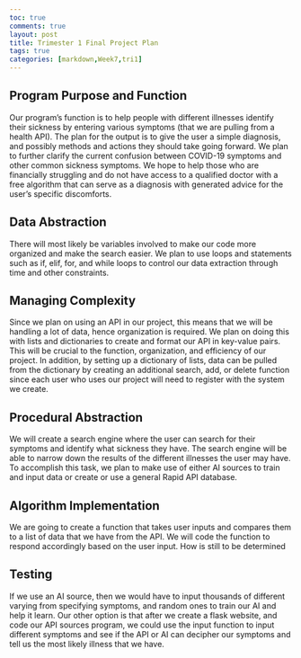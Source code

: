 ```yaml
---
toc: true
comments: true
layout: post
title: Trimester 1 Final Project Plan
tags: true
categories: [markdown,Week7,tri1]
---
```


## Program Purpose and Function
Our program’s function is to help people with different illnesses identify their sickness by entering various symptoms (that we are pulling from a health API). 
The plan for the output is to give the user a simple diagnosis, and possibly methods and actions they should take going forward. 
We plan to further clarify the current confusion between COVID-19 symptoms and other common sickness symptoms. We hope to help those who are financially struggling and do not have access to a qualified doctor with a free algorithm that can serve as a diagnosis with generated advice for the user’s specific discomforts. 

## Data Abstraction
There will most likely be variables involved to make our code more organized and make the search easier. 
We plan to use loops and statements such as if, elif, for, and while loops to control our data extraction through time and other constraints. 

## Managing Complexity
Since we plan on using an API in our project, this means that we will be handling a lot of data, hence organization is required. We plan on doing this with lists and dictionaries to create and format our API in key-value pairs. This will be crucial to the function, organization, and efficiency of our project. 
In addition, by setting up a dictionary of lists, data can be pulled from the dictionary by creating an additional search, add, or delete function since each user who uses our project will need to register with the system we create.

## Procedural Abstraction
We will create a search engine where the user can search for their symptoms and identify what sickness they have. The search engine will be able to narrow down the results of the different illnesses the user may have. To accomplish this task, we plan to make use of either AI sources to train and input data or create or use a general Rapid API database. 

## Algorithm Implementation
We are going to create a function that takes user inputs and compares them to a list of data that we have from the API. We will code the function to respond accordingly based on the user input. How is still to be determined

## Testing
If we use an AI source, then we would have to input thousands of different varying from specifying symptoms, and random ones to train our AI and help it learn. Our other option is that after we create a flask website, and code our API sources program, we could use the input function to input different symptoms and see if the API or AI can decipher our symptoms and tell us the most likely illness that we have. 
